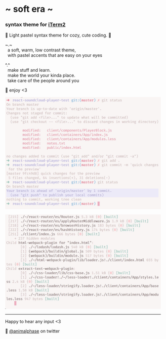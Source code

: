 # \~ soft era \~

### syntax theme for [iTerm2](https://www.iterm2.com/)

🌸 Light pastel syntax theme for cozy, cute coding. 🌱


~.~
<br>&nbsp;&nbsp;a soft, warm, low contrast theme,
<br>&nbsp;&nbsp;with pastel accents that are easy on your eyes

^.^
<br>&nbsp;&nbsp;make stuff and learn.
<br>&nbsp;&nbsp;make the world your kinda place.
<br>&nbsp;&nbsp;take care of the people around you


💾 enjoy <3

![soft era syntax theme screenshot](screenshot1.jpg)



![soft era syntax theme screenshot](screenshot2.jpg)

---

Happy to hear any input <3

💖 [@animalphase](https://twitter.com/animalphase) on twitter
